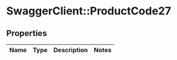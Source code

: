 # SwaggerClient::ProductCode27

## Properties
Name | Type | Description | Notes
------------ | ------------- | ------------- | -------------


